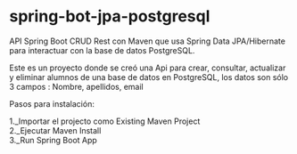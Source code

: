 # spring-bot-jpa-postgresql


API Spring Boot CRUD Rest con Maven que usa Spring Data JPA/Hibernate para interactuar con la base de datos PostgreSQL. 

Este es un proyecto donde se creó una Api para crear, consultar, actualizar y eliminar alumnos de una base de datos en PostgreSQL, los datos son sólo 3 campos : Nombre, apellidos, email  

Pasos para instalación:

1._Importar el projecto como Existing Maven Project  
2._Ejecutar Maven Install  
3._Run Spring Boot App  
